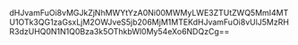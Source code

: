 dHJvamFuOi8vMGJkZjNhMWYtYzA0Ni00MWMyLWE3ZTUtZWQ5MmI4MTU1OTk3QG1zaGsxLjM2OWJveS5jb206MjM1MTEKdHJvamFuOi8vUlJ5MzRHR3dzUHQ0N1N1Q0Bza3k5OThkbWl0My54eXo6NDQzCg==